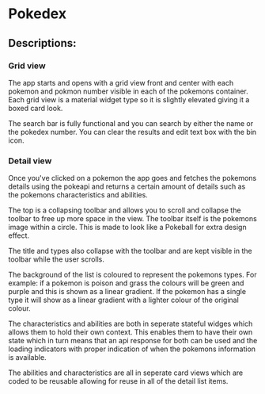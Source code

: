 # Pokedex
 
## Descriptions:

### Grid view

The app starts and opens with a grid view front and center with each pokemon and pokmon number visible in each of the pokemons container. Each grid view is a material widget type so it is slightly elevated giving it a boxed card look.

The search bar is fully functional and you can search by either the name or the pokedex number. You can clear the results and edit text box with the bin icon.

### Detail view

Once you've clicked on a pokemon the app goes and fetches the pokemons details using the pokeapi and returns a certain amount of details such as the pokemons characteristics and abilities.

The top is a collapsing toolbar and allows you to scroll and collapse the toolbar to free up more space in the view. The toolbar itself is the pokemons image within a circle. This is made to look like a Pokeball for extra design effect.

The title and types also collapse with the toolbar and are kept visible in the toolbar while the user scrolls.

The background of the list is coloured to represent the pokemons types. For example: if a pokemon is poison and grass the colours will be green and purple and this is shown as a linear gradient. If the pokemon has a single type it will show as a linear gradient with a lighter colour of the original colour.

The characteristics and abilities are both in seperate stateful widges which allows them to hold their own context. This enables them to have their own state which in turn means that an api response for both can be used and the loading indicators with proper indication of when the pokemons information is available.

The abilities and characteristics are all in seperate card views which are coded to be reusable allowing for reuse in all of the detail list items.
